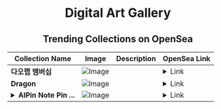 <div align="center">

# Digital Art Gallery

## Trending Collections on OpenSea

| Collection Name                       | Image                                                                                     | Description                       | OpenSea Link                                                                                          |
|---------------------------------------|-------------------------------------------------------------------------------------------|-----------------------------------|--------------------------------------------------------------------------------------------------------|
| **다오랩 맴버십** | ![Image](https://i.seadn.io/s/raw/files/ba0a5da8c004ca4394270cac5a9a5b7f.png?w=500&auto=format?w=200&auto=format) |  | <details><summary>Link</summary>[다오랩 맴버십](https://opensea.io/collection/daoraeb-maembeosib-9)</details> |
| **Dragon** | ![Image](https://i.seadn.io/s/raw/files/0bde07e79f688f5eb3f0db684648391e.jpg?w=500&auto=format?w=200&auto=format) |  | <details><summary>Link</summary>[Dragon](https://opensea.io/collection/dragon-943)</details> |
| **<details><summary>AIPin Note Pin ...</summary>AIPin Note Pin Token</details>** | ![Image](https://i.seadn.io/s/raw/files/8492cfab00ef2da565d7a7bcca7b20f2.png?w=500&auto=format?w=200&auto=format) |  | <details><summary>Link</summary>[AIPin Note Pin Token](https://opensea.io/collection/aipin-note-pin-token-4)</details> |

</div>